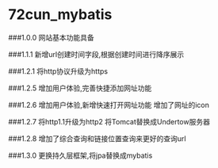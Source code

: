 # 72cun_mybatis

###1.0.0
    网站基本功能具备
    
###1.1.1
    新增url创建时间字段,根据创建时间进行降序展示

###1.2.1
    将http协议升级为https

###1.2.5
    增加用户体验,完善快捷添加网址功能
    
###1.2.6
    增加用户体验,新增快速打开网址功能
    增加了网址的icon
    
###1.2.7
    将http1.1升级为http2
    将Tomcat替换成Undertow服务器

###1.2.8
    增加了综合查询和链接位置查询来更好的查询url
    
###1.3.0
    更换持久层框架,将jpa替换成mybatis  
